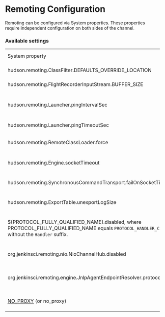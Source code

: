 Remoting Configuration
====

Remoting can be configured via System properties. 
These properties require independent configuration on both sides of the channel.

### Available settings

<table>
  <tbody>
    <tr>
      <td>System property</td>
      <td>Default value</td>
      <td><a href="../CHANGELOG.md">Since</a></td>
      <td><a href="https://jenkins.io/changelog/">Jenkins version(s)</a></td>
      <td>Related issues</td>
      <td>Description</td>
    </tr>
    <tr>
      <td>hudson.remoting.ClassFilter.DEFAULTS_OVERRIDE_LOCATION</td>
      <td>null</td>
      <td>2.53.2</td>
      <td>1.639</td>
      <td><a href="https://wiki.jenkins-ci.org/display/SECURITY/Jenkins+Security+Advisory+2015-11-11">SECURITY-218</a></td>
      <td>The path to a file containing alternative regex patterns for remoting class filtering</td>
    </tr>
    <tr>
      <td>hudson.remoting.FlightRecorderInputStream.BUFFER_SIZE</td>
      <td>1048576</td>
      <td>2.41</td>
      <td>1.563</td>
      <td><a href="https://issues.jenkins-ci.org/browse/JENKINS-22734">JENKINS-22734</a></td>
      <td>Size (in bytes) of the flight recorder ring buffer used for debugging remoting issues</td>
    </tr>
    <tr>
      <td>hudson.remoting.Launcher.pingIntervalSec</td>
      <td>0 since 2.60, 600 before</td>
      <td>2.0</td>
      <td>1.367</td>
      <td><a href="https://issues.jenkins-ci.org/browse/JENKINS-35190">JENKINS-35190</a></td>
      <td>Seconds between ping checks to monitor health of slave nodes; 
      0 to disable ping</td>
    </tr>
    <tr>
      <td>hudson.remoting.Launcher.pingTimeoutSec</td>
      <td>240</td>
      <td>2.0</td>
      <td>1.367</td>
      <td>N/A</td>
      <td>If ping of slave node takes longer than this, consider it dead; 
      0 to disable ping</td>
    </tr>
    <tr>
      <td>hudson.remoting.RemoteClassLoader.force</td>
      <td>null</td>
      <td>2.58</td>
      <td>2.4</td>
      <td><a href="https://issues.jenkins-ci.org/browse/JENKINS-19445">JENKINS-19445</a> (workaround)</td>
      <td>
      Class name String.
      Forces loading of the specified class name on incoming requests. 
      Works around issues like <a href="https://issues.jenkins-ci.org/browse/JENKINS-19445">JENKINS-19445</a></td>
    </tr>
    <tr>
      <td>hudson.remoting.Engine.socketTimeout</td>
      <td>30 minutes</td>
      <td>2.58</td>
      <td>2.4</td>
      <td><a href="https://issues.jenkins-ci.org/browse/JENKINS-34808">JENKINS-34808</a></td>
      <td>Socket read timeout in milliseconds.
      If timeout happens and the <code>failOnSocketTimeoutInReader</code> property is <code>true</code>, the channel will be interrupted.
      </td>
    </tr>
    <tr>
      <td>hudson.remoting.SynchronousCommandTransport.failOnSocketTimeoutInReader</td>
      <td>false</td>
      <td>2.60</td>
      <td>TODO</td>
      <td><a href="https://issues.jenkins-ci.org/browse/JENKINS-22722">JENKINS-22722</a></td>
      <td>Boolean flag.
      Enables the original aggressive behavior, when the channel reader gets interrupted by any 
      <code>SocketTimeoutException</code>
      </td>
    </tr>
    <tr>
      <td>hudson.remoting.ExportTable.unexportLogSize</td>
      <td>1024</td>
      <td>2.40</td>
      <td>?</td>
      <td><a href="https://issues.jenkins-ci.org/browse/JENKINS-20707">JENKINS-20707</a></td>
      <td>Defines number of entries to be stored in the unexport history, which is being analyzed during the invalid object ID analysis.</td>
    </tr>
    <tr>
      <td>${PROTOCOL_FULLY_QUALIFIED_NAME}.disabled, 
      where PROTOCOL_FULLY_QUALIFIED_NAME equals 
      <code>PROTOCOL_HANDLER_CLASSNAME</code> without the <code>Handler</code> suffix.</td>
      <td>false</td>
      <td>2.59</td>
      <td>2.4</td>
      <td><a href="https://issues.jenkins-ci.org/browse/JENKINS-34819">JENKINS-34819</a></td>
      <td>Boolean flag, which allows disabling particular protocols in remoting. 
      <br/><br/>
      Property example: <code>org.jenkinsci.remoting.engine.JnlpProtocol3.disabled</code>
      </td>
    </tr>
    <tr>
      <td>org.jenkinsci.remoting.nio.NioChannelHub.disabled</td>
      <td>false</td>
      <td>2.62.3</td>
      <td>TODO</td>
      <td><a href="https://issues.jenkins-ci.org/browse/JENKINS-39290">JENKINS-39290</a></td>
      <td>Boolean flag to disable NIO-based socket connection handling, and switch back to classic IO. Used to isolate the problem.</td>
    </tr>
    <tr>
      <td>org.jenkinsci.remoting.engine.JnlpAgentEndpointResolver.protocolNamesToTry</td>
      <td>false</td>
      <td>TODO</td>    
      <td>TODO</td>
      <td><a href="https://issues.jenkins-ci.org/browse/JENKINS-41730">JENKINS-41730</a></td>
      <td>If specified, only the protocols from the list will be tried during the connection. The option provides protocol names, but the order of the check is defined internally and cannot be changed.</td>
    </tr>
    <tr>
        <td><a href="no_proxy.md">NO_PROXY</a> (or no_proxy)</td>
      <td></td>
      <td></td>
      <td></td>
      <td></td>
      <td>Provides specifications for hosts that should not be proxied. See the <a href="no_proxy.md">NO_PROXY Environment Variable</a> page for details on supported specifications.</td>
    </tr>
    <!--Template
    <tr>
      <td></td>
      <td></td>
      <td></td>
      <td></td>
      <td></td>
      <td></td>
    </tr>-->
  <tbody>
</table>